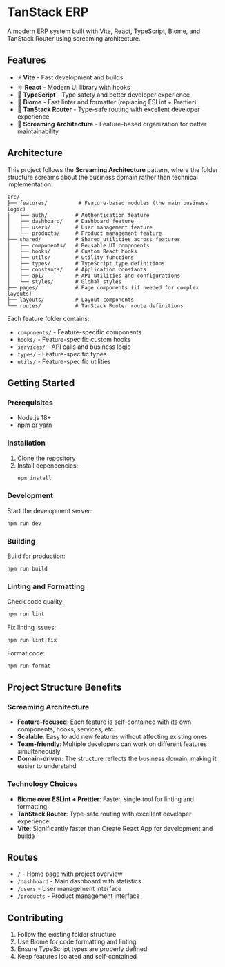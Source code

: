 # TanStack ERP

A modern ERP system built with Vite, React, TypeScript, Biome, and TanStack Router using screaming architecture.

## Features

- ⚡ **Vite** - Fast development and builds
- ⚛️ **React** - Modern UI library with hooks
- 🔷 **TypeScript** - Type safety and better developer experience
- 🧹 **Biome** - Fast linter and formatter (replacing ESLint + Prettier)
- 🚦 **TanStack Router** - Type-safe routing with excellent developer experience
- 📁 **Screaming Architecture** - Feature-based organization for better maintainability

## Architecture

This project follows the **Screaming Architecture** pattern, where the folder structure screams about the business domain rather than technical implementation:

```
src/
├── features/          # Feature-based modules (the main business logic)
│   ├── auth/         # Authentication feature
│   ├── dashboard/    # Dashboard feature
│   ├── users/        # User management feature
│   └── products/     # Product management feature
├── shared/           # Shared utilities across features
│   ├── components/   # Reusable UI components
│   ├── hooks/        # Custom React hooks
│   ├── utils/        # Utility functions
│   ├── types/        # TypeScript type definitions
│   ├── constants/    # Application constants
│   ├── api/          # API utilities and configurations
│   └── styles/       # Global styles
├── pages/            # Page components (if needed for complex layouts)
├── layouts/          # Layout components
└── routes/           # TanStack Router route definitions
```

Each feature folder contains:
- `components/` - Feature-specific components
- `hooks/` - Feature-specific custom hooks
- `services/` - API calls and business logic
- `types/` - Feature-specific types
- `utils/` - Feature-specific utilities

## Getting Started

### Prerequisites

- Node.js 18+ 
- npm or yarn

### Installation

1. Clone the repository
2. Install dependencies:
   ```bash
   npm install
   ```

### Development

Start the development server:
```bash
npm run dev
```

### Building

Build for production:
```bash
npm run build
```

### Linting and Formatting

Check code quality:
```bash
npm run lint
```

Fix linting issues:
```bash
npm run lint:fix
```

Format code:
```bash
npm run format
```

## Project Structure Benefits

### Screaming Architecture
- **Feature-focused**: Each feature is self-contained with its own components, hooks, services, etc.
- **Scalable**: Easy to add new features without affecting existing ones
- **Team-friendly**: Multiple developers can work on different features simultaneously
- **Domain-driven**: The structure reflects the business domain, making it easier to understand

### Technology Choices
- **Biome over ESLint + Prettier**: Faster, single tool for linting and formatting
- **TanStack Router**: Type-safe routing with excellent developer experience
- **Vite**: Significantly faster than Create React App for development and builds

## Routes

- `/` - Home page with project overview
- `/dashboard` - Main dashboard with statistics
- `/users` - User management interface
- `/products` - Product management interface

## Contributing

1. Follow the existing folder structure
2. Use Biome for code formatting and linting
3. Ensure TypeScript types are properly defined
4. Keep features isolated and self-contained
